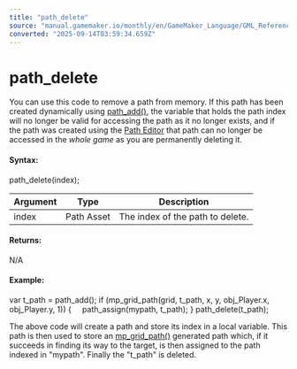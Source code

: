 ```yaml
---
title: "path_delete"
source: "manual.gamemaker.io/monthly/en/GameMaker_Language/GML_Reference/Asset_Management/Paths/Path_Manipulation/path_delete.htm"
converted: "2025-09-14T03:59:34.659Z"
---
```


# path\_delete

You can use this code to remove a path from memory. If this path has been created dynamically using [path\_add()](path_add.md), the variable that holds the path index will no longer be valid for accessing the path as it no longer exists, and if the path was created using the [Path Editor](../../../../../The_Asset_Editors/Paths.md) that path can no longer be accessed in the _whole game_ as you are permanently deleting it.

#### Syntax:

path\_delete(index);

| Argument | Type | Description |
| --- | --- | --- |
| index | Path Asset | The index of the path to delete. |

#### Returns:

N/A

#### Example:

var t\_path = path\_add();
if (mp\_grid\_path(grid, t\_path, x, y, obj\_Player.x, obj\_Player.y, 1))
{
    path\_assign(mypath, t\_path);
}
path\_delete(t\_path);

The above code will create a path and store its index in a local variable. This path is then used to store an [mp\_grid\_path()](../../../Movement_And_Collisions/Motion_Planning/mp_grid_path.md) generated path which, if it succeeds in finding its way to the target, is then assigned to the path indexed in "mypath". Finally the "t\_path" is deleted.